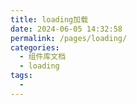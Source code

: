 ```yaml
---
title: loading加载
date: 2024-06-05 14:32:58
permalink: /pages/loading/
categories:
  - 组件库文档
  - loading
tags:
  - 
---
```

